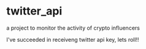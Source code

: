 # twitter_api
a project to monitor the activity of crypto influencers

I've succeeded in receiveng twitter api key, lets roll!!
